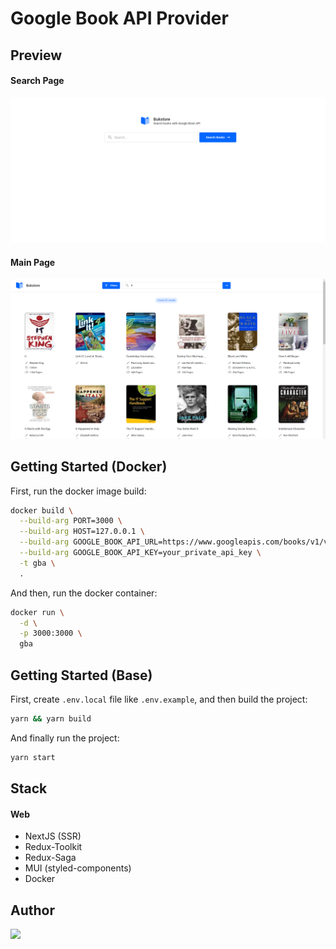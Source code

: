 # Google Book API Provider

## Preview

#### Search Page

<img alt src="https://github.com/MichailShcherbakov/google-books-app/blob/master/screenshots/search.png?raw=true" />

#### Main Page

<img alt src="https://github.com/MichailShcherbakov/google-books-app/blob/master/screenshots/main.png?raw=true" />

## Getting Started (Docker)

First, run the docker image build:

```bash
docker build \
  --build-arg PORT=3000 \
  --build-arg HOST=127.0.0.1 \
  --build-arg GOOGLE_BOOK_API_URL=https://www.googleapis.com/books/v1/volumes \
  --build-arg GOOGLE_BOOK_API_KEY=your_private_api_key \
  -t gba \
  .

```

And then, run the docker container:

```bash
docker run \
  -d \
  -p 3000:3000 \
  gba
```

## Getting Started (Base)

First, create `.env.local` file like `.env.example`, and then build the project:

```bash
yarn && yarn build
```

And finally run the project:

```bash
yarn start
```

## Stack

<h4>Web</h4>

- NextJS (SSR)
- Redux-Toolkit
- Redux-Saga
- MUI (styled-components)
- Docker

## Author

<a href="https://github.com/MichailShcherbakov" style="border-radius: 50%; overflow: 'hidden';">
  <img src="https://avatars.githubusercontent.com/u/50011226?s=96&v=4" style="width: 44px"/>
</a>
